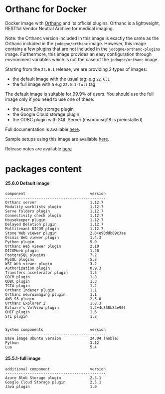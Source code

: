 # Orthanc for Docker
Docker image with [Orthanc](https://www.orthanc-server.com/) and its official plugins. Orthanc is a lightweight, RESTful Vendor Neutral Archive for medical imaging.

Note: the Orthanc version included in this image is exactly the same as the Orthanc included in the `jodogne/orthanc` image.  However,
this image contains a few plugins that are not included in the `jodogne/orthanc-plugins` image.  Furthermore,
this image provides an easy configuration through environment variables which is not the case of the `jodogne/orthanc` image.

Starting from the `22.6.1` release, we are providing 2 types of images:
  - the default image with the usual tag: e.g `22.6.1`
  - the full image with a e.g `22.6.1-full` tag

The default image is suitable for 99.9% of users.
You should use the full image only if you need to use one of these:
  - the Azure Blob storage plugin
  - the Google Cloud storage plugin
  - the ODBC plugin with SQL Server (msodbcsql18 is preinstalled)

Full documentation is available [here](https://book.orthanc-server.com/users/docker-orthancteam.html).

Sample setups using this image are available [here](https://github.com/orthanc-server/orthanc-setup-samples/).

Release notes are available [here](https://github.com/orthanc-server/orthanc-builder/blob/master/release-notes-docker-images.md)


# packages content

#### 25.6.0 Default image
```
component                             version
---------------------------------------------
Orthanc server                        1.12.7
Modality worklists plugin             1.12.7
Serve folders plugin                  1.12.7
Connectivity check plugin             1.12.7
Housekeeper plugin                    1.12.7
Delayed Deletion plugin               1.12.7
Multitenant DICOM plugin              1.12.7
Stone Web viewer plugin               2.6+e90ddb89c3ae
Osimis Web viewer plugin              1.4.3
Python plugin                         5.0
Orthanc Web viewer plugin             2.10
DICOMweb plugin                       1.20
PostgreSQL plugins                    7.2
MySQL plugins                         5.2
WSI Web viewer plugin                 3.2
Authorization plugin                  0.9.3
Transfers accelerator plugin          1.5
GDCM plugin                           1.8
ODBC plugin                           1.3
TCIA plugin                           1.2
Orthanc Indexer plugin                1.1
Orthanc neuroimaging plugin           1.1
AWS S3 plugin                         2.5.0
Orthanc Explorer 2                    1.8.3
Kitware's VolView plugin              1.2+4c850b84e90f
OHIF plugin                           1.6
STL plugin                            1.2


System components                     version
---------------------------------------------
Base image Ubuntu version             24.04 (noble)
Python                                3.12
Lua                                   5.4

```

#### 25.5.1-full image
```
additional component                  version
---------------------------------------------
Azure Blob Storage plugin             2.3.1
Google Cloud Storage plugin           2.5.1
Java plugin                           1.0
````
